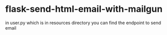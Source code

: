 # flask-send-html-email-with-mailgun

in user.py which is in resources directory you can find the endpoint to send email
